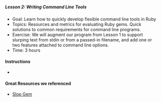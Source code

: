 ##### Lesson 2: Writing Command Line Tools

* Goal: Learn how to quickly develop flexible command line tools in Ruby
* Topics: Resources and metrics for evaluating Ruby gems. Quick solutions to common requirements for command line programs.
* Exercise: We will augment our program from Lesson 1 to support slurping text from stdin or from a passed-in filename, and add one or two features attached to command line options.
* Time: 3 hours

#### Instructions
* 

#### Great Resources we referenced
* [Slop Gem](https://github.com/leejarvis/slop)